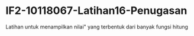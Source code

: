 # IF2-10118067-Latihan16-Penugasan
Latihan untuk menampilkan nilai" yang terbentuk dari banyak fungsi hitung
